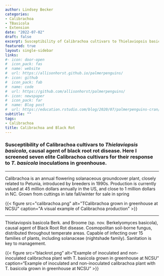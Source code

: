 ```yaml
---
author: Lindsey Becker
categories:
- Calibrachoa
- TBasicola
- Extension
date: "2022-07-02"
draft: false
excerpt: Susceptibility of Calibrachoa cultivars to Thielaviopsis basicola, causal agent of black root rot disease. Here I screened seven elite Calibrachoa cultivars for their response to T. basicola inoculations in greenhouse. 
featured: true
layout: single-sidebar
links:
#- icon: door-open
#  icon_pack: fas
#  name: website
#  url: https://allisonhorst.github.io/palmerpenguins/
#- icon: github
#  icon_pack: fab
#  name: code
#  url: https://github.com/allisonhorst/palmerpenguins/
#- icon: newspaper
#  icon_pack: far
#  name: Blog post
#  url: https://education.rstudio.com/blog/2020/07/palmerpenguins-cran/
subtitle: ""
tags:
- Calibrachoa
title: Calibrachoa and Black Rot
---
```


### Susceptibility of Calibrachoa cultivars to *Thielaviopsis basicola*, causal agent of black root rot disease. Here I screened seven elite Calibrachoa cultivars for their response to *T. basicola* inoculations in greenhouse. 

------------------------------------------------------------------------

Calibrachoa is an annual flowering solanaceous groundcover plant, closely related to Petunia, introduced by breeders in 1990s. Production is currently valued at 45 million dollars annually in the US, and close to 1 million dollars in NC. Grown from cuttings in late fall/winter for sale in spring

{{< figure src="calibrachoa.png" alt="TCalibrachoa grown in greenhouse at NCSU" caption="A visual example of Calibrachoa production" >}}

------------------------------------------------------------------------

Thielaviopsis basicola Berk. and Broome (sp. nov. Berkelyomyces basicola), causal agent of Black Root Rot disease. Cosmopolitan soil-borne fungus, distributed throughout temperate areas. Capable of infecting over 15 families of plants, including solanaceae (nightshade family). Sanitation is key to management.

{{< figure src=“blackrot.png” alt=“Example of inoculated and non-inoculated calibrachoa plant with T. basicola grown in greenhouse at NCSU” caption=“Example of inoculated and non-inoculated calibrachoa plant with T. basicola grown in greenhouse at NCSU” >}}
